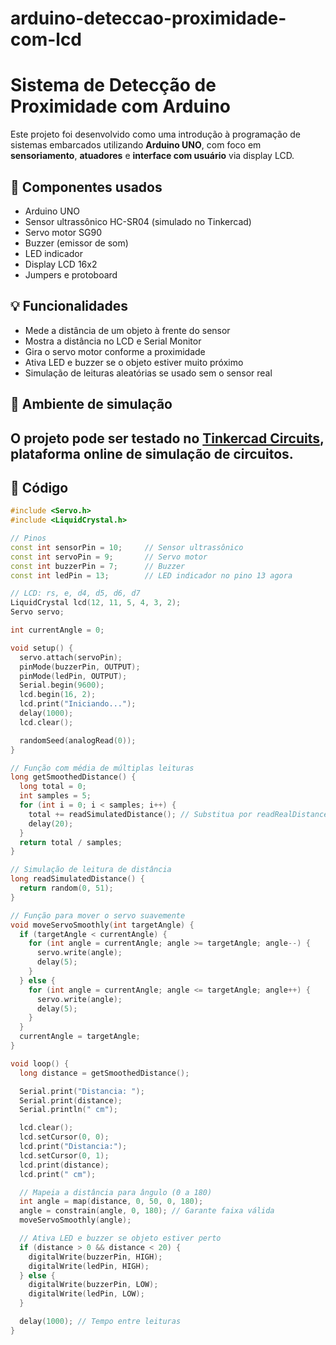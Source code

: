 # arduino-deteccao-proximidade-com-lcd
# Sistema de Detecção de Proximidade com Arduino

Este projeto foi desenvolvido como uma introdução à programação de sistemas embarcados utilizando **Arduino UNO**, com foco em **sensoriamento**, **atuadores** e **interface com usuário** via display LCD.

## 🔧 Componentes usados
- Arduino UNO
- Sensor ultrassônico HC-SR04 (simulado no Tinkercad)
- Servo motor SG90
- Buzzer (emissor de som)
- LED indicador
- Display LCD 16x2
- Jumpers e protoboard

## 💡 Funcionalidades
- Mede a distância de um objeto à frente do sensor
- Mostra a distância no LCD e Serial Monitor
- Gira o servo motor conforme a proximidade
- Ativa LED e buzzer se o objeto estiver muito próximo
- Simulação de leituras aleatórias se usado sem o sensor real

## 🧪 Ambiente de simulação
O projeto pode ser testado no [Tinkercad Circuits](https://www.tinkercad.com/), plataforma online de simulação de circuitos.
---

## 📎 Código
```cpp
#include <Servo.h>
#include <LiquidCrystal.h>

// Pinos
const int sensorPin = 10;     // Sensor ultrassônico
const int servoPin = 9;       // Servo motor
const int buzzerPin = 7;      // Buzzer
const int ledPin = 13;        // LED indicador no pino 13 agora

// LCD: rs, e, d4, d5, d6, d7
LiquidCrystal lcd(12, 11, 5, 4, 3, 2);
Servo servo;

int currentAngle = 0;

void setup() {
  servo.attach(servoPin);
  pinMode(buzzerPin, OUTPUT);
  pinMode(ledPin, OUTPUT);
  Serial.begin(9600);
  lcd.begin(16, 2);
  lcd.print("Iniciando...");
  delay(1000);
  lcd.clear();

  randomSeed(analogRead(0));
}

// Função com média de múltiplas leituras
long getSmoothedDistance() {
  long total = 0;
  int samples = 5;
  for (int i = 0; i < samples; i++) {
    total += readSimulatedDistance(); // Substitua por readRealDistance() se for real
    delay(20);
  }
  return total / samples;
}

// Simulação de leitura de distância
long readSimulatedDistance() {
  return random(0, 51);
}

// Função para mover o servo suavemente
void moveServoSmoothly(int targetAngle) {
  if (targetAngle < currentAngle) {
    for (int angle = currentAngle; angle >= targetAngle; angle--) {
      servo.write(angle);
      delay(5);
    }
  } else {
    for (int angle = currentAngle; angle <= targetAngle; angle++) {
      servo.write(angle);
      delay(5);
    }
  }
  currentAngle = targetAngle;
}

void loop() {
  long distance = getSmoothedDistance();

  Serial.print("Distancia: ");
  Serial.print(distance);
  Serial.println(" cm");

  lcd.clear();
  lcd.setCursor(0, 0);
  lcd.print("Distancia:");
  lcd.setCursor(0, 1);
  lcd.print(distance);
  lcd.print(" cm");

  // Mapeia a distância para ângulo (0 a 180)
  int angle = map(distance, 0, 50, 0, 180);
  angle = constrain(angle, 0, 180); // Garante faixa válida
  moveServoSmoothly(angle);

  // Ativa LED e buzzer se objeto estiver perto
  if (distance > 0 && distance < 20) {
    digitalWrite(buzzerPin, HIGH);
    digitalWrite(ledPin, HIGH);
  } else {
    digitalWrite(buzzerPin, LOW);
    digitalWrite(ledPin, LOW);
  }

  delay(1000); // Tempo entre leituras
}

